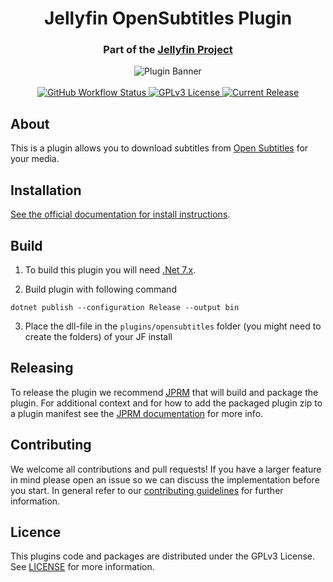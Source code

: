 <h1 align="center">Jellyfin OpenSubtitles Plugin</h1>
<h3 align="center">Part of the <a href="https://jellyfin.org">Jellyfin Project</a></h3>

<p align="center">
<img alt="Plugin Banner" src="https://raw.githubusercontent.com/jellyfin/jellyfin-ux/master/plugins/SVG/jellyfin-plugin-opensubtitles.svg?sanitize=true"/>
<br/>
<br/>
<a href="https://github.com/jellyfin/jellyfin-plugin-opensubtitles/actions?query=workflow%3A%22Test+Build+Plugin%22">
<img alt="GitHub Workflow Status" src="https://img.shields.io/github/workflow/status/jellyfin/jellyfin-plugin-opensubtitles/Test%20Build%20Plugin.svg">
</a>
<a href="https://github.com/jellyfin/jellyfin-plugin-opensubtitles">
<img alt="GPLv3 License" src="https://img.shields.io/github/license/jellyfin/jellyfin-plugin-opensubtitles.svg"/>
</a>
<a href="https://github.com/jellyfin/jellyfin-plugin-opensubtitles/releases">
<img alt="Current Release" src="https://img.shields.io/github/release/jellyfin/jellyfin-plugin-opensubtitles.svg"/>
</a>
</p>

## About

This is a plugin allows you to download subtitles from [Open Subtitles](https://opensubtitles.com) for your media.

## Installation

[See the official documentation for install instructions](https://jellyfin.org/docs/general/server/plugins/index.html#installing).

## Build

1. To build this plugin you will need [.Net 7.x](https://dotnet.microsoft.com/download/dotnet/7.0).

2. Build plugin with following command
  ```
  dotnet publish --configuration Release --output bin
  ```

3. Place the dll-file in the `plugins/opensubtitles` folder (you might need to create the folders) of your JF install

## Releasing

To release the plugin we recommend [JPRM](https://github.com/oddstr13/jellyfin-plugin-repository-manager) that will build and package the plugin.
For additional context and for how to add the packaged plugin zip to a plugin manifest see the [JPRM documentation](https://github.com/oddstr13/jellyfin-plugin-repository-manager) for more info.

## Contributing

We welcome all contributions and pull requests! If you have a larger feature in mind please open an issue so we can discuss the implementation before you start.
In general refer to our [contributing guidelines](https://github.com/jellyfin/.github/blob/master/CONTRIBUTING.md) for further information.

## Licence

This plugins code and packages are distributed under the GPLv3 License. See [LICENSE](./LICENSE) for more information.
